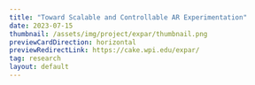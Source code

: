 ```yaml
---
title: "Toward Scalable and Controllable AR Experimentation"
date: 2023-07-15
thumbnail: /assets/img/project/expar/thumbnail.png
previewCardDirection: horizontal
previewRedirectLink: https://cake.wpi.edu/expar/
tag: research
layout: default
---
```


